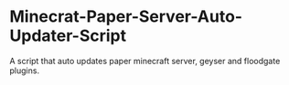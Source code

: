 # Minecrat-Paper-Server-Auto-Updater-Script
A script that auto updates paper minecraft server, geyser and floodgate plugins.
